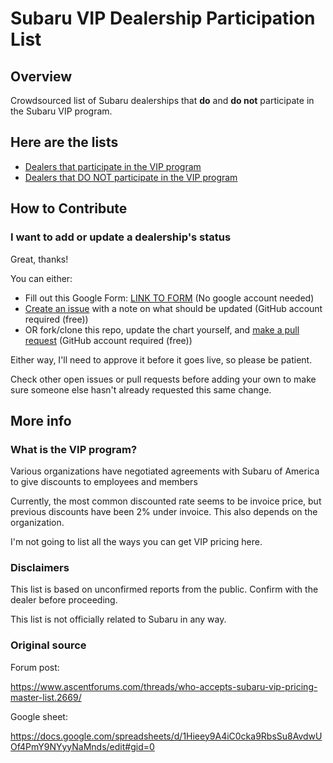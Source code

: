# Subaru VIP Dealership Participation List

## Overview

Crowdsourced list of Subaru dealerships that **do** and **do not** participate in the Subaru VIP program.

## Here are the lists

* [Dealers that participate in the VIP program](yes.md)
* [Dealers that DO NOT participate in the VIP program](no.md)

## How to Contribute

### I want to add or update a dealership's status

Great, thanks!

You can either:

* Fill out this Google Form: [LINK TO FORM](https://forms.gle/7XwP854e5ymDgcyKA) (No google account needed)
* [Create an issue](https://github.com/thanksforlistening/subaru-vip/issues/new?assignees=thanksforlistening&labels=&template=add-or-update-dealership-information.md&title=Update+dealer+information) with a note on what should be updated (GitHub account required (free))
* OR fork/clone this repo, update the chart yourself, and [make a pull request](https://github.com/thanksforlistening/subaru-vip/compare) (GitHub account required (free))

Either way, I'll need to approve it before it goes live, so please be patient.

Check other open issues or pull requests before adding your own to make sure someone else hasn't already requested this same change.

## More info

### What is the VIP program?

Various organizations have negotiated agreements with Subaru of America to give discounts to employees and members 

Currently, the most common discounted rate seems to be invoice price, but previous discounts have been 2% under invoice. This also depends on the organization.

I'm not going to list all the ways you can get VIP pricing here.

### Disclaimers

This list is based on unconfirmed reports from the public. Confirm with the dealer before proceeding. 

This list is not officially related to Subaru in any way.

### Original source

Forum post:

https://www.ascentforums.com/threads/who-accepts-subaru-vip-pricing-master-list.2669/

Google sheet:

https://docs.google.com/spreadsheets/d/1Hieey9A4iC0cka9RbsSu8AvdwUOf4PmY9NYyyNaMnds/edit#gid=0
